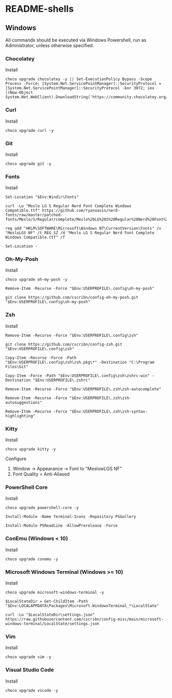 # README-shells

## Windows

All commands should be executed via Windows Powershell, run as Administrator, unless otherwise specified.

### Chocolatey

Install

```pwsh
choco upgrade chocolatey -y || Set-ExecutionPolicy Bypass -Scope Process -Force; [System.Net.ServicePointManager]::SecurityProtocol = [System.Net.ServicePointManager]::SecurityProtocol -bor 3072; iex ((New-Object System.Net.WebClient).DownloadString('https://community.chocolatey.org/install.ps1'))
```

### Curl

Install

```
choco upgrade curl -y
```

### Git

Install

```
choco upgrade git -y
```

### Fonts

Install

```pwsh
Set-Location "$Env:Windir\Fonts"

curl -Lo "Meslo LG S Regular Nerd Font Complete Windows Compatible.ttf" https://github.com/ryanoasis/nerd-fonts/raw/master/patched-fonts/Meslo/S/Regular/complete/Meslo%20LG%20S%20Regular%20Nerd%20Font%20Complete%20Windows%20Compatible.ttf

reg add "HKLM\SOFTWARE\Microsoft\Windows NT\CurrentVersion\Fonts" /v "MesloLGS NF" /t REG_SZ /d "Meslo LG S Regular Nerd Font Complete Windows Compatible.ttf" /f

Set-Location -
```

### Oh-My-Posh

Install

```pwsh
choco upgrade oh-my-posh -y

Remove-Item -Recurse -Force "$Env:USERPROFILE\.config\oh-my-posh"

git clone https://github.com/cscribn/config-oh-my-posh.git  "$Env:USERPROFILE\.config\oh-my-posh"
```

### Zsh

Install

```pwsh
Remove-Item -Recurse -Force "$Env:USERPROFILE\.config\zsh"

git clone https://github.com/cscribn/config-zsh.git  "$Env:USERPROFILE\.config\zsh"

Copy-Item -Recurse -Force -Path "$Env:USERPROFILE\.config\zsh\zsh.pkg\*" -Destination "C:\Program Files\Git"

Copy-Item -Force -Path "$Env:USERPROFILE\.config\zsh\zshrc-win" -Destination "$Env:USERPROFILE\.zshrc"

Remove-Item -Recurse -Force "$Env:USERPROFILE\.zsh\zsh-autocomplete"

Remove-Item -Recurse -Force "$Env:USERPROFILE\.zsh\zsh-autosuggestions"

Remove-Item -Recurse -Force "$Env:USERPROFILE\.zsh\zsh-syntax-highlighting"
```

### Kitty

Install

```pwsh
choco upgrade kitty -y
```

Configure

1. Window -> Appearance -> Font to "MeslowLGS NF"
1. Font Quality = Anti-Aliased

### PowerShell Core

Install

```pwsh
choco upgrade powershell-core -y

Install-Module -Name Terminal-Icons -Repository PSGallery

Install-Module PSReadLine -AllowPrerelease -Force
```

### ConEmu (Windows < 10)

Install

```pwsh
choco upgrade conemu -y
```

### Microsoft Windows Terminal (Windows >= 10)

Install

```pwsh
choco upgrade microsoft-windows-terminal -y

$LocalStateDir = Get-ChildItem -Path "$Env:LOCALAPPDATA\Packages\Microsoft.WindowsTerminal_*\LocalState"

curl -Lo "$LocalStateDir\settings.json" https://raw.githubusercontent.com/cscribn/config-misc/main/microsoft-windows-terminal/LocalState/settings.json
```

### Vim

Install

```pwsh
choco upgrade vim -y
```

### Visual Studio Code

Install

```pwsh
choco upgrade vscode -y
```
